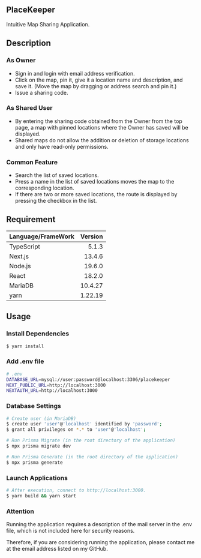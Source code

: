 ## PlaceKeeper

Intuitive Map Sharing Application.

## Description

### As Owner

-   Sign in and login with email address verification.
-   Click on the map, pin it, give it a location name and description, and save it. (Move the map by dragging or address search and pin it.)
-   Issue a sharing code.

### As Shared User

-   By entering the sharing code obtained from the Owner from the top page, a map with pinned locations where the Owner has saved will be displayed.
-   Shared maps do not allow the addition or deletion of storage locations and only have read-only permissions.

### Common Feature

-   Search the list of saved locations.
-   Press a name in the list of saved locations moves the map to the corresponding location.
-   If there are two or more saved locations, the route is displayed by pressing the checkbox in the list.

## Requirement

| Language/FrameWork | Version |
| :----------------- | ------: |
| TypeScript         |   5.1.3 |
| Next.js            |  13.4.6 |
| Node.js            |  19.6.0 |
| React              |  18.2.0 |
| MariaDB            | 10.4.27 |
| yarn               | 1.22.19 |

## Usage

### Install Dependencies

```zsh
$ yarn install
```

### Add .env file

```zsh
# .env
DATABASE_URL=mysql://user:password@localhost:3306/placekeeper
NEXT_PUBLIC_URL=http://localhost:3000
NEXTAUTH_URL=http://localhost:3000
```

### Database Settings

```zsh
# Create user (in MariaDB)
$ create user 'user'@'localhost' identified by 'password';
$ grant all privileges on *.* to 'user'@'localhost';

# Run Prisma Migrate (in the root directory of the application)
$ npx prisma migrate dev

# Run Prisma Generate (in the root directory of the application)
$ npx prisma generate
```

### Launch Applications

```zsh
# After execution, connect to http://localhost:3000.
$ yarn build && yarn start
```

### Attention

Running the application requires a description of the mail server in the .env file, which is not included here for security reasons.

Therefore, if you are considering running the application, please contact me at the email address listed on my GitHub.
